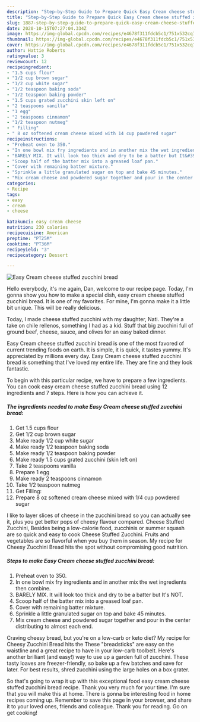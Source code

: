 ```yaml
---
description: "Step-by-Step Guide to Prepare Quick Easy Cream cheese stuffed zucchini bread"
title: "Step-by-Step Guide to Prepare Quick Easy Cream cheese stuffed zucchini bread"
slug: 1887-step-by-step-guide-to-prepare-quick-easy-cream-cheese-stuffed-zucchini-bread
date: 2020-10-15T07:27:04.334Z
image: https://img-global.cpcdn.com/recipes/e4678f311fdcb5c1/751x532cq70/easy-cream-cheese-stuffed-zucchini-bread-recipe-main-photo.jpg
thumbnail: https://img-global.cpcdn.com/recipes/e4678f311fdcb5c1/751x532cq70/easy-cream-cheese-stuffed-zucchini-bread-recipe-main-photo.jpg
cover: https://img-global.cpcdn.com/recipes/e4678f311fdcb5c1/751x532cq70/easy-cream-cheese-stuffed-zucchini-bread-recipe-main-photo.jpg
author: Hattie Roberts
ratingvalue: 3
reviewcount: 12
recipeingredient:
- "1.5 cups flour"
- "1/2 cup brown sugar"
- "1/2 cup white sugar"
- "1/2 teaspoon baking soda"
- "1/2 teaspoon baking powder"
- "1.5 cups grated zucchini skin left on"
- "2 teaspoons vanilla"
- "1 egg"
- "2 teaspoons cinnamon"
- "1/2 teaspoon nutmeg"
- " Filling"
- " 8 oz softened cream cheese mixed with 14 cup powdered sugar"
recipeinstructions:
- "Preheat oven to 350."
- "In one bowl mix fry ingredients and in another mix the wet ingredients then combine."
- "BARELY MIX. It will look too thick and dry to be a batter but It&#39;s NOT."
- "Scoop half of the batter mix into a greased loaf pan."
- "Cover with remaining batter mixture."
- "Sprinkle a little granulated sugar on top and bake 45 minutes."
- "Mix cream cheese and powdered sugar together and pour in the center distributing to almost each end."
categories:
- Recipe
tags:
- easy
- cream
- cheese

katakunci: easy cream cheese 
nutrition: 230 calories
recipecuisine: American
preptime: "PT25M"
cooktime: "PT36M"
recipeyield: "3"
recipecategory: Dessert

---
```



![Easy Cream cheese stuffed zucchini bread](https://img-global.cpcdn.com/recipes/e4678f311fdcb5c1/751x532cq70/easy-cream-cheese-stuffed-zucchini-bread-recipe-main-photo.jpg)

Hello everybody, it's me again, Dan, welcome to our recipe page. Today, I'm gonna show you how to make a special dish, easy cream cheese stuffed zucchini bread. It is one of my favorites. For mine, I'm gonna make it a little bit unique. This will be really delicious.

Today, I made cheese stuffed zucchini with my daughter, Nati. They&#39;re a take on chile rellenos, something I had as a kid. Stuff that big zucchini full of ground beef, cheese, sauce, and olives for an easy baked dinner.

Easy Cream cheese stuffed zucchini bread is one of the most favored of current trending foods on earth. It is simple, it is quick, it tastes yummy. It's appreciated by millions every day. Easy Cream cheese stuffed zucchini bread is something that I've loved my entire life. They are fine and they look fantastic.


To begin with this particular recipe, we have to prepare a few ingredients. You can cook easy cream cheese stuffed zucchini bread using 12 ingredients and 7 steps. Here is how you can achieve it.

<!--inarticleads1-->

##### The ingredients needed to make Easy Cream cheese stuffed zucchini bread:

1. Get 1.5 cups flour
1. Get 1/2 cup brown sugar
1. Make ready 1/2 cup white sugar
1. Make ready 1/2 teaspoon baking soda
1. Make ready 1/2 teaspoon baking powder
1. Make ready 1.5 cups grated zucchini (skin left on)
1. Take 2 teaspoons vanilla
1. Prepare 1 egg
1. Make ready 2 teaspoons cinnamon
1. Take 1/2 teaspoon nutmeg
1. Get  Filling:
1. Prepare  8 oz softened cream cheese mixed with 1/4 cup powdered sugar


I like to layer slices of cheese in the zucchini bread so you can actually see it, plus you get better pops of cheesy flavour compared. Cheese Stuffed Zucchini, Besides being a low-calorie food, zucchinis or summer squash are so quick and easy to cook Cheese Stuffed Zucchini. Fruits and vegetables are so flavorful when you buy them in season. My recipe for Cheesy Zucchini Bread hits the spot without compromising good nutrition. 

<!--inarticleads2-->

##### Steps to make Easy Cream cheese stuffed zucchini bread:

1. Preheat oven to 350.
1. In one bowl mix fry ingredients and in another mix the wet ingredients then combine.
1. BARELY MIX. It will look too thick and dry to be a batter but It&#39;s NOT.
1. Scoop half of the batter mix into a greased loaf pan.
1. Cover with remaining batter mixture.
1. Sprinkle a little granulated sugar on top and bake 45 minutes.
1. Mix cream cheese and powdered sugar together and pour in the center distributing to almost each end.


Craving cheesy bread, but you&#39;re on a low-carb or keto diet? My recipe for Cheesy Zucchini Bread hits the These &#34;breadsticks&#34; are easy on the waistline and a great recipe to have in your low-carb toolbelt. Here&#39;s another brilliant (and easy!) way to use up a garden full of zucchini. These tasty loaves are freezer-friendly, so bake up a few batches and save for later. For best results, shred zucchini using the large holes on a box grater. 

So that's going to wrap it up with this exceptional food easy cream cheese stuffed zucchini bread recipe. Thank you very much for your time. I'm sure that you will make this at home. There is gonna be interesting food in home recipes coming up. Remember to save this page in your browser, and share it to your loved ones, friends and colleague. Thank you for reading. Go on get cooking!
